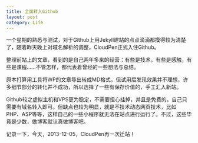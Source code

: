 ```yaml
---
title: 全面转入Github
layout: post
category: Life
---
```


一个星期的熟悉与测试，对于Github上用Jekyll建站的点点滴滴都摸得较为清楚了，随着昨天晚上对域名解析的调整，CloudPen正式入住Github。

整理前站上的文章，看到的是自己两年多来的经营：有些是技术，有些是感触，有些是课程……不管怎样，都代表着曾经的一些想法与总结。

原本打算用工具将WP的文章导出转成MD格式，但试用后发现效果并不理想，许多细节部分的转化并不成功，所以选择了一些有保存价值的，手工汇入新站。

Github较之虚拟主机和VPS更为稳定，不需要担心挂掉，并且是免费的。自己只需要有域名转入即可。但缺点也较为明显，就是不技术动态网页技术，比如PHP、ASP等等，这样自己的一些小程序就无法在站点进行运行了。不过，这些毕竟是少数，做博客就认真做博客吧。

记录一下，今天，2013-12-05，CloudPen再一次迁站！